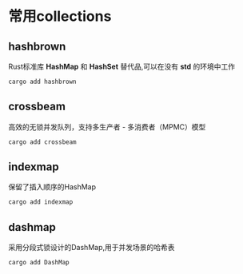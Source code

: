 # 常用collections

## hashbrown
Rust标准库 **HashMap** 和 **HashSet** 替代品,可以在没有 **std** 的环境中工作

```sh
cargo add hashbrown
```

## crossbeam
高效的无锁并发队列，支持多生产者 - 多消费者（MPMC）模型

```sh
cargo add crossbeam
```

## indexmap
保留了插入顺序的HashMap
```sh
cargo add indexmap
```

## dashmap

采用分段式锁设计的DashMap,用于并发场景的哈希表

```sh
cargo add DashMap
```
